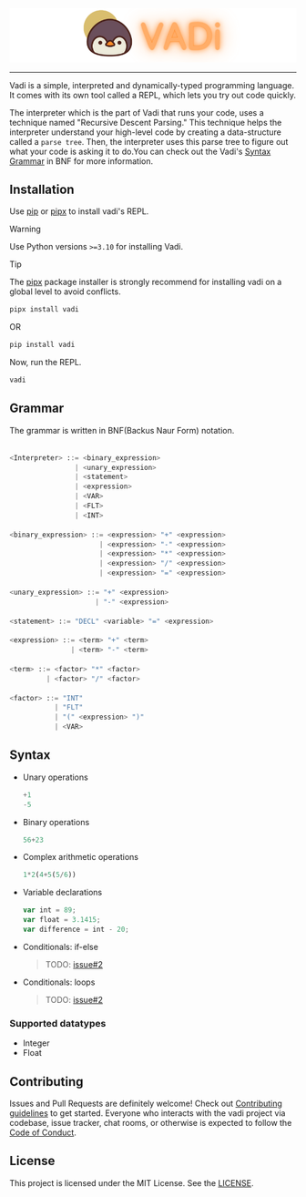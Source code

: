![Banner](https://raw.githubusercontent.com/Vyogami/Vadi/main/assets/banner.png)

---

Vadi is a simple, interpreted and dynamically-typed programming language. It comes with its own tool called a REPL, which lets you try out code quickly.

The interpreter which is the part of Vadi that runs your code, uses a technique named "Recursive Descent Parsing." This technique helps the interpreter understand your high-level code by creating a data-structure called a `parse tree`. Then, the interpreter uses this parse tree to figure out what your code is asking it to do.You can check out the Vadi's [Syntax Grammar](#grammar) in BNF for more information.

## Installation

Use [pip](https://pip.pypa.io/en/stable/) or [pipx](https://github.com/pypa/pipx) to install vadi's REPL.

> [!WARNING]
> Use Python versions `>=3.10` for installing Vadi.

> [!TIP]
> The [pipx](https://github.com/pypa/pipx) package installer is strongly recommend for installing vadi on a global level to avoid conflicts.

```bash
pipx install vadi
```

OR

```bash
pip install vadi
```

Now, run the REPL.

```bash
vadi
```

## Grammar

The grammar is written in BNF(Backus Naur Form) notation.

```python

<Interpreter> ::= <binary_expression>
                | <unary_expression>
                | <statement>
                | <expression>
                | <VAR>
                | <FLT>
                | <INT>

<binary_expression> ::= <expression> "+" <expression>
                      | <expression> "-" <expression>
                      | <expression> "*" <expression>
                      | <expression> "/" <expression>
                      | <expression> "=" <expression>

<unary_expression> ::= "+" <expression>
                     | "-" <expression>

<statement> ::= "DECL" <variable> "=" <expression>

<expression> ::= <term> "+" <term>
               | <term> "-" <term>

<term> ::= <factor> "*" <factor>
         | <factor> "/" <factor>

<factor> ::= "INT"
           | "FLT"
           | "(" <expression> ")"
           | <VAR>

```

## Syntax

- Unary operations

  ```python
  +1
  -5
  ```

- Binary operations

  ```python
  56+23
  ```

- Complex arithmetic operations

  ```python
  1*2(4+5(5/6))
  ```

- Variable declarations

  ```javascript
  var int = 89;
  var float = 3.1415;
  var difference = int - 20;
  ```

- Conditionals: if-else

  > TODO: [issue#2](https://github.com/Vyogami/Vadi/issues/2)

- Conditionals: loops

  > TODO: [issue#2](https://github.com/Vyogami/Vadi/issues/2)

### Supported datatypes

- Integer
- Float

## Contributing

Issues and Pull Requests are definitely welcome! Check out [Contributing guidelines](./CONTRIBUTING.md) to get started.
Everyone who interacts with the vadi project via codebase, issue tracker, chat rooms, or otherwise is expected to follow the [Code of Conduct](https://github.com/Vyogami/.github/blob/main/CODE_OF_CONDUCT.md).

## License

This project is licensed under the MIT License. See the [LICENSE](./LICENSE).
